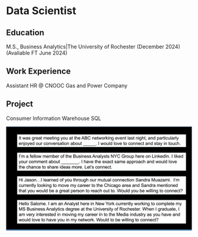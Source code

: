 # Data Scientist

## Education
M.S., Business Analytics|The University of Rochester (December 2024) (Avaliable FT June 2024)

## Work Experience
Assistant HR @ CNOOC Gas and Power Company

## Project
Consumer Information Warehouse SQL


<img src="https://github.com//animation1123/portfolio/blob/main/Screenshot%202023-10-27%20at%2010.46.07%20AM.png">
